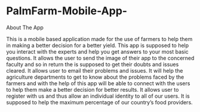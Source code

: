 # PalmFarm-Mobile-App-

About The App


This is a mobile based application made for the use of farmers to help them in making a better decision for a better yield. This app is supposed to help you interact with the experts and help you get answers to your most basic questions. 
It allows the user to send the image of their app to the concerned faculty and so in return the is supposed to get their doubts and issues cleared. 
It allows user to email their problems and issues. It will help the agriculture departments to get to know about the problems faced by the farmers and with the help of this app will be able to connect with the users to help them make a better decision for better results.
It allows user to register with us and thus allow an individual identity to all of our users. It is supposed to help the maximum percentage of our country’s food providers.
